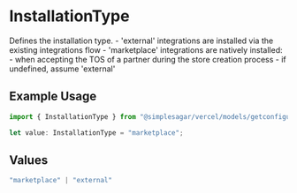 # InstallationType

Defines the installation type. - 'external' integrations are installed via the existing integrations flow - 'marketplace' integrations are natively installed: - when accepting the TOS of a partner during the store creation process - if undefined, assume 'external'

## Example Usage

```typescript
import { InstallationType } from "@simplesagar/vercel/models/getconfigurationsop.js";

let value: InstallationType = "marketplace";
```

## Values

```typescript
"marketplace" | "external"
```